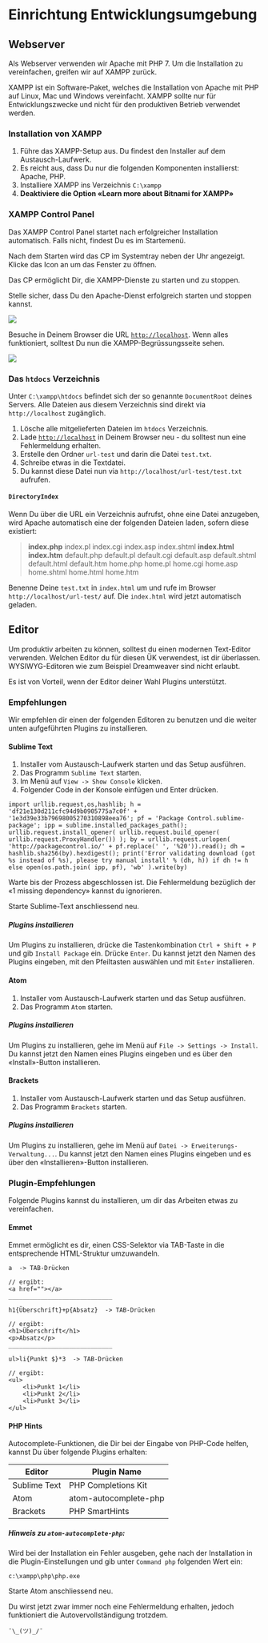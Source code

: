 # Einrichtung Entwicklungsumgebung

## Webserver

Als Webserver verwenden wir Apache mit PHP 7. Um die Installation zu vereinfachen, greifen wir auf XAMPP zurück.

XAMPP ist ein Software-Paket, welches die Installation von Apache mit PHP auf Linux, Mac und Windows vereinfacht. XAMPP sollte nur für Entwicklungszwecke und nicht für den produktiven Betrieb verwendet werden.

### Installation von XAMPP

1. Führe das XAMPP-Setup aus. Du findest den Installer auf dem Austausch-Laufwerk.
2. Es reicht aus, dass Du nur die folgenden Komponenten installierst: Apache, PHP.
3. Installiere XAMPP ins Verzeichnis `C:\xampp`
4. **Deaktiviere die Option «Learn more about Bitnami for XAMPP»**

### XAMPP Control Panel

Das XAMPP Control Panel startet nach erfolgreicher Installation automatisch. Falls nicht, findest Du es im Startemenü.

Nach dem Starten wird das CP im Systemtray neben der Uhr angezeigt. Klicke das Icon an um das Fenster zu öffnen.

Das CP ermöglicht Dir, die XAMPP-Dienste zu starten und zu stoppen.

Stelle sicher, dass Du den Apache-Dienst erfolgreich starten und stoppen kannst.

![](res/xampp-cp.png)

Besuche in Deinem Browser die URL [`http://localhost`](http://localhost). Wenn alles funktioniert, solltest Du nun die XAMPP-Begrüssungsseite sehen.

![](res/xampp-dashboard.png)


### Das `htdocs` Verzeichnis

Unter `C:\xampp\htdocs` befindet sich der so genannte `DocumentRoot` deines Servers. Alle Dateien aus diesem Verzeichnis sind direkt via `http://localhost` zugänglich.

1. Lösche alle mitgelieferten Dateien im `htdocs` Verzeichnis.
2. Lade [`http://localhost`](http://localhost) in Deinem Browser neu - du solltest nun eine Fehlermeldung erhalten.
3. Erstelle den Ordner `url-test` und darin die Datei `test.txt`.
4. Schreibe etwas in die Textdatei.
5. Du kannst diese Datei nun via `http://localhost/url-test/test.txt` aufrufen.

#### `DirectoryIndex`

Wenn Du über die URL ein Verzeichnis aufrufst, ohne eine Datei anzugeben, wird Apache automatisch eine der folgenden Dateien laden, sofern diese existiert:

> **index.php** index.pl index.cgi index.asp index.shtml **index.html** **index.htm** default.php default.pl default.cgi default.asp default.shtml default.html default.htm home.php home.pl home.cgi home.asp home.shtml home.html home.htm

Benenne Deine `test.txt` in `index.html` um und rufe im Browser `http://localhost/url-test/` auf. Die `index.html` wird jetzt automatisch geladen.


## Editor

Um produktiv arbeiten zu können, solltest du einen modernen Text-Editor verwenden. Welchen Editor du für diesen ÜK verwendest, ist dir überlassen. WYSIWYG-Editoren wie zum Beispiel Dreamweaver sind nicht erlaubt.

Es ist von Vorteil, wenn der Editor deiner Wahl Plugins unterstützt.

### Empfehlungen

Wir empfehlen dir einen der folgenden Editoren zu benutzen und die weiter unten aufgeführten Plugins zu installieren.

#### Sublime Text

1. Installer vom Austausch-Laufwerk starten und das Setup ausführen.
2. Das Programm `Sublime Text` starten.
3. Im Menü auf `View -> Show Console` klicken.
4. Folgender Code in der Konsole einfügen und Enter drücken.

```
import urllib.request,os,hashlib; h = 'df21e130d211cfc94d9b0905775a7c0f' + '1e3d39e33b79698005270310898eea76'; pf = 'Package Control.sublime-package'; ipp = sublime.installed_packages_path(); urllib.request.install_opener( urllib.request.build_opener( urllib.request.ProxyHandler()) ); by = urllib.request.urlopen( 'http://packagecontrol.io/' + pf.replace(' ', '%20')).read(); dh = hashlib.sha256(by).hexdigest(); print('Error validating download (got %s instead of %s), please try manual install' % (dh, h)) if dh != h else open(os.path.join( ipp, pf), 'wb' ).write(by)
```

Warte bis der Prozess abgeschlossen ist. Die Fehlermeldung bezüglich der «1 missing dependency» kannst du ignorieren.

Starte Sublime-Text anschliessend neu.

##### Plugins installieren

Um Plugins zu installieren, drücke die Tastenkombination `Ctrl + Shift + P` und gib `Install Package` ein. Drücke `Enter`. Du kannst jetzt den Namen des Plugins eingeben, mit den Pfeiltasten auswählen und mit `Enter` installieren.

#### Atom

1. Installer vom Austausch-Laufwerk starten und das Setup ausführen.
2. Das Programm `Atom` starten.

##### Plugins __installieren__

Um Plugins zu installieren, gehe im Menü auf `File -> Settings -> Install`. Du kannst jetzt den Namen eines Plugins eingeben und es über den «Install»-Button installieren.

#### Brackets

1. Installer vom Austausch-Laufwerk starten und das Setup ausführen.
2. Das Programm `Brackets` starten.

##### Plugins installieren

Um Plugins zu installieren, gehe im Menü auf `Datei -> Erweiterungs-Verwaltung...`. Du kannst jetzt den Namen eines Plugins eingeben und es über den «Installieren»-Button installieren.


### Plugin-Empfehlungen

Folgende Plugins kannst du installieren, um dir das Arbeiten etwas zu vereinfachen.

#### Emmet

Emmet ermöglicht es dir, einen CSS-Selektor via TAB-Taste in die entsprechende HTML-Struktur umzuwandeln.

```
a  -> TAB-Drücken

// ergibt:
<a href=""></a>
_____________________________

h1{Überschrift}+p{Absatz}  -> TAB-Drücken

// ergibt:
<h1>Überschrift</h1>
<p>Absatz</p>
_____________________________

ul>li{Punkt $}*3  -> TAB-Drücken

// ergibt:
<ul>
    <li>Punkt 1</li>
    <li>Punkt 2</li>
    <li>Punkt 3</li>
</ul>
```

#### PHP Hints

Autocomplete-Funktionen, die Dir bei der Eingabe von PHP-Code helfen, kannst Du über folgende Plugins erhalten:

|    Editor    |      Plugin Name      |
|--------------|-----------------------|
| Sublime Text | PHP Completions Kit   |
| Atom         | atom-autocomplete-php |
| Brackets     | PHP SmartHints        |

##### Hinweis zu `atom-autocomplete-php`:

Wird bei der Installation ein Fehler ausgeben, gehe nach der Installation in die Plugin-Einstellungen und gib unter `Command php` folgenden Wert ein:

```
c:\xampp\php\php.exe
```

Starte Atom anschliessend neu.

Du wirst jetzt zwar immer noch eine Fehlermeldung erhalten, jedoch funktioniert die Autovervollständigung trotzdem.

`¯\_(ツ)_/¯`
